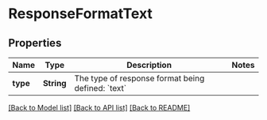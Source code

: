 # ResponseFormatText

## Properties
Name | Type | Description | Notes
------------ | ------------- | ------------- | -------------
**type** | **String** | The type of response format being defined: &#x60;text&#x60; | 

[[Back to Model list]](../README.md#documentation-for-models) [[Back to API list]](../README.md#documentation-for-api-endpoints) [[Back to README]](../README.md)



